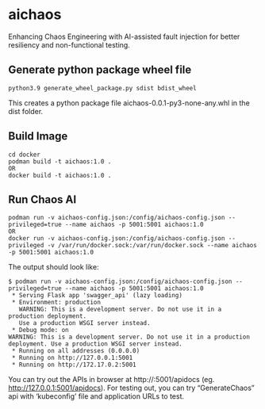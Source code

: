 # aichaos
Enhancing Chaos Engineering with AI-assisted fault injection for better resiliency and non-functional testing.

## Generate python package wheel file
```
python3.9 generate_wheel_package.py sdist bdist_wheel
```
This creates a python package file aichaos-0.0.1-py3-none-any.whl in the dist folder. 

## Build Image
```
cd docker
podman build -t aichaos:1.0 .
OR
docker build -t aichaos:1.0 .
```

## Run Chaos AI
```
podman run -v aichaos-config.json:/config/aichaos-config.json --privileged=true --name aichaos -p 5001:5001 aichaos:1.0
OR
docker run -v aichaos-config.json:/config/aichaos-config.json --privileged -v /var/run/docker.sock:/var/run/docker.sock --name aichaos -p 5001:5001 aichaos:1.0
```

The output should look like:
```
$ podman run -v aichaos-config.json:/config/aichaos-config.json --privileged=true --name aichaos -p 5001:5001 aichaos:1.0
 * Serving Flask app 'swagger_api' (lazy loading)
 * Environment: production
   WARNING: This is a development server. Do not use it in a production deployment.
   Use a production WSGI server instead.
 * Debug mode: on
WARNING: This is a development server. Do not use it in a production deployment. Use a production WSGI server instead.
 * Running on all addresses (0.0.0.0)
 * Running on http://127.0.0.1:5001
 * Running on http://172.17.0.2:5001
```

You can try out the APIs in browser at http://<server-ip>:5001/apidocs (eg. http://127.0.0.1:5001/apidocs). For testing out, you can try “GenerateChaos” api with ‘kubeconfig’ file and application URLs to test.
